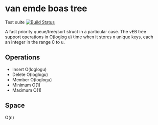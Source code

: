 van emde boas tree
==================

Test suite [![Build Status](https://travis-ci.org/diogomg/van-emde-boas-tree.svg?branch=master)](https://travis-ci.org/diogomg/van-emde-boas-tree)

A fast priority queue/tree/sort struct in a particular case. The vEB tree support operations in O(loglog u) time when it stores n unique keys, each an integer in the range 0 to u.

Operations
----------

- Insert      O(loglogu)
- Delete      O(loglogu)
- Member      O(loglogu)
- Minimum     O(1)
- Maximum     O(1)

Space
-----
O(n)
